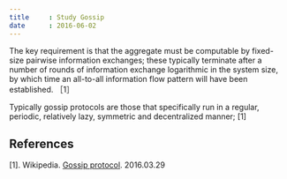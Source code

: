 ```yaml
---
title     : Study Gossip
date      : 2016-06-02
---
```



The key requirement is that the aggregate must be computable by fixed-size pairwise information exchanges; these typically terminate after a number of rounds of information exchange logarithmic in the system size, by which time an all-to-all information flow pattern will have been established. ［1］

Typically gossip protocols are those that specifically run in a regular, periodic, relatively lazy, symmetric and decentralized manner; [1]


## References
[1]. Wikipedia. [Gossip protocol](https://en.wikipedia.org/wiki/Gossip_protocol). 2016.03.29

